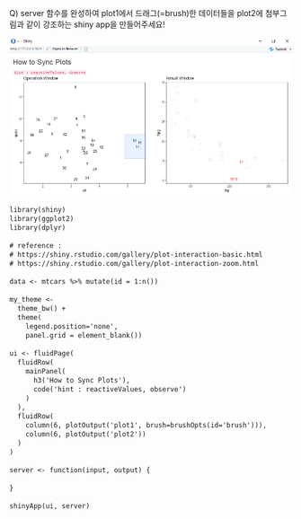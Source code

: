 Q) server 함수를 완성하여 plot1에서 드래그(=brush)한 데이터들을 plot2에 첨부그림과 같이 강조하는 shiny app을 만들어주세요!

![result!](sync_plots_result.png) 

```{r}
library(shiny)
library(ggplot2)
library(dplyr)

# reference : 
# https://shiny.rstudio.com/gallery/plot-interaction-basic.html
# https://shiny.rstudio.com/gallery/plot-interaction-zoom.html

data <- mtcars %>% mutate(id = 1:n())

my_theme <- 
  theme_bw() + 
  theme(
    legend.position='none',
    panel.grid = element_blank()) 

ui <- fluidPage(
  fluidRow(
    mainPanel(
      h3('How to Sync Plots'),
      code('hint : reactiveValues, observe')
    )
  ),
  fluidRow(
    column(6, plotOutput('plot1', brush=brushOpts(id='brush'))),
    column(6, plotOutput('plot2'))
  )
)

server <- function(input, output) {

}

shinyApp(ui, server)
```